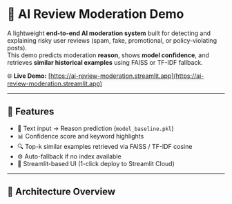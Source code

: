 # 🧠 AI Review Moderation Demo

A lightweight **end-to-end AI moderation system** built for detecting and explaining risky user reviews (spam, fake, promotional, or policy-violating posts).  
This demo predicts moderation **reason**, shows **model confidence**, and retrieves **similar historical examples** using FAISS or TF-IDF fallback.

🌐 **Live Demo:** [https://ai-review-moderation.streamlit.app](https://ai-review-moderation.streamlit.app)

---

## 🚀 Features

- 🧩 Text input → Reason prediction (`model_baseline.pkl`)
- 📊 Confidence score and keyword highlights
- 🔍 Top-k similar examples retrieved via FAISS / TF-IDF cosine
- ⚙️ Auto-fallback if no index available
- 🌈 Streamlit-based UI (1-click deploy to Streamlit Cloud)

---

## 🧱 Architecture Overview

